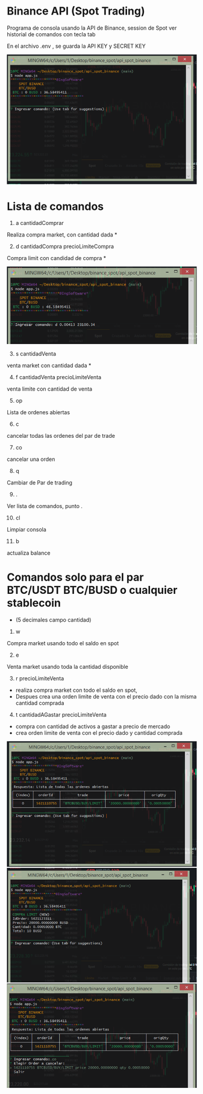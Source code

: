 # Binance API (Spot Trading)


Programa de consola usando la API de Binance, session de Spot
ver historial de comandos con tecla tab

En el archivo .env , se guarda la API KEY y SECRET KEY

![foto](img/binan_init.png)

# Lista de comandos

1) a cantidadComprar

  Realiza compra market, con cantidad dada *

2) d cantidadCompra precioLimiteCompra

  Compra limit con candidad de compra *
  
  ![foto](img/binan_comand.png)

3) s cantidadVenta

 venta market con cantidad dada *

4) f cantidadVenta precioLimiteVenta
 
 venta limite con cantidad de venta

5) op
  
  Lista de ordenes abiertas

6) c
  
  cancelar todas las ordenes del par de trade

7) co
 
 cancelar una orden

8) q
  
  Cambiar de Par de trading

9)    .
  
  Ver lista de comandos, punto .

10) cl
  
  Limpiar consola

11) b
 
 actualiza balance

# Comandos solo para el par BTC/USDT BTC/BUSD o cualquier stablecoin 

- (5 decimales campo cantidad)

1) w
  
  Compra market usando todo el saldo en spot

2) e
  
  Venta market usando toda la cantidad disponible
         
3) r precioLimiteVenta
  
  - realiza compra market con todo el saldo en spot,
  - Despues crea una orden limite de venta con el precio dado con la misma cantidad comprada

4) t cantidadAGastar precioLimiteVenta
  
  - compra con cantidad de activos a gastar a precio de  mercado
  - crea orden limite de venta con el precio dado y cantidad comprada

![foto](img/binance_list_op.png)
![foto](img/binan_buylimit.png)
![foto](img/binan_cancel.png)
